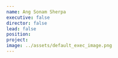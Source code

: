 ```yaml
---
name: Ang Sonam Sherpa
executive: false
director: false
lead: false
position:  
project:  
image: ../assets/default_exec_image.png
---
```

